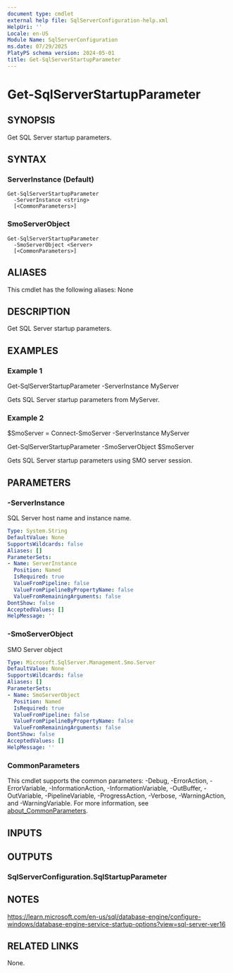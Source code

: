 ```yaml
---
document type: cmdlet
external help file: SqlServerConfiguration-help.xml
HelpUri: ''
Locale: en-US
Module Name: SqlServerConfiguration
ms.date: 07/29/2025
PlatyPS schema version: 2024-05-01
title: Get-SqlServerStartupParameter
---
```


# Get-SqlServerStartupParameter

## SYNOPSIS

Get SQL Server startup parameters.

## SYNTAX

### ServerInstance (Default)

```
Get-SqlServerStartupParameter
  -ServerInstance <string>
  [<CommonParameters>]
```

### SmoServerObject

```
Get-SqlServerStartupParameter
  -SmoServerObject <Server>
  [<CommonParameters>]
```

## ALIASES

This cmdlet has the following aliases:
  None

## DESCRIPTION

Get SQL Server startup parameters.

## EXAMPLES

### Example 1

Get-SqlServerStartupParameter -ServerInstance MyServer

Gets SQL Server startup parameters from MyServer.

### Example 2

$SmoServer = Connect-SmoServer -ServerInstance MyServer

Get-SqlServerStartupParameter -SmoServerObject $SmoServer

Gets SQL Server startup parameters using SMO server session.

## PARAMETERS

### -ServerInstance

SQL Server host name and instance name.

```yaml
Type: System.String
DefaultValue: None
SupportsWildcards: false
Aliases: []
ParameterSets:
- Name: ServerInstance
  Position: Named
  IsRequired: true
  ValueFromPipeline: false
  ValueFromPipelineByPropertyName: false
  ValueFromRemainingArguments: false
DontShow: false
AcceptedValues: []
HelpMessage: ''
```

### -SmoServerObject

SMO Server object

```yaml
Type: Microsoft.SqlServer.Management.Smo.Server
DefaultValue: None
SupportsWildcards: false
Aliases: []
ParameterSets:
- Name: SmoServerObject
  Position: Named
  IsRequired: true
  ValueFromPipeline: false
  ValueFromPipelineByPropertyName: false
  ValueFromRemainingArguments: false
DontShow: false
AcceptedValues: []
HelpMessage: ''
```

### CommonParameters

This cmdlet supports the common parameters: -Debug, -ErrorAction, -ErrorVariable,
-InformationAction, -InformationVariable, -OutBuffer, -OutVariable, -PipelineVariable,
-ProgressAction, -Verbose, -WarningAction, and -WarningVariable. For more information, see
[about_CommonParameters](https://go.microsoft.com/fwlink/?LinkID=113216).

## INPUTS

## OUTPUTS

### SqlServerConfiguration.SqlStartupParameter



## NOTES

https://learn.microsoft.com/en-us/sql/database-engine/configure-windows/database-engine-service-startup-options?view=sql-server-ver16


## RELATED LINKS

None.

